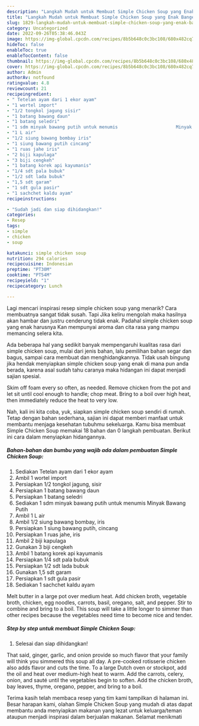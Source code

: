 ```yaml
---
description: "Langkah Mudah untuk Membuat Simple Chicken Soup yang Enak Banget, Buat Buka Puasa Lezat"
title: "Langkah Mudah untuk Membuat Simple Chicken Soup yang Enak Banget, Buat Buka Puasa Lezat"
slug: 1829-langkah-mudah-untuk-membuat-simple-chicken-soup-yang-enak-banget-buat-buka-puasa-lezat
category: Uncategorized
date: 2022-09-26T05:38:46.043Z
image: https://img-global.cpcdn.com/recipes/8b5b648c0c3bc108/680x482cq70/simple-chicken-soup-foto-resep-utama.jpg
hideToc: false
enableToc: true
enableTocContent: false
thumbnail: https://img-global.cpcdn.com/recipes/8b5b648c0c3bc108/680x482cq70/simple-chicken-soup-foto-resep-utama.jpg
cover: https://img-global.cpcdn.com/recipes/8b5b648c0c3bc108/680x482cq70/simple-chicken-soup-foto-resep-utama.jpg
author: Admin
authorAv: notfound
ratingvalue: 4.8
reviewcount: 21
recipeingredient:
- " Tetelan ayam dari 1 ekor ayam"
- "1 wortel import"
- "1/2 tongkol jagung sisir"
- "1 batang bawang daun"
- "1 batang seledri"
- "1 sdm minyak bawang putih untuk menumis                      Minyak Bawang Putih"
- "1 L air"
- "1/2 siung bawang bombay iris"
- "1 siung bawang putih cincang"
- "1 ruas jahe iris"
- "2 biji kapulaga"
- "3 biji cengkeh"
- "1 batang korek api kayumanis"
- "1/4 sdt pala bubuk"
- "1/2 sdt lada bubuk"
- "1,5 sdt garam"
- "1 sdt gula pasir"
- "1 sachchet kaldu ayam"
recipeinstructions:

- "Sudah jadi dan siap dihidangkan!"
categories:
- Resep
tags:
- simple
- chicken
- soup

katakunci: simple chicken soup 
nutrition: 294 calories
recipecuisine: Indonesian
preptime: "PT30M"
cooktime: "PT54M"
recipeyield: "1"
recipecategory: Lunch

---
```



Lagi mencari inspirasi resep simple chicken soup yang menarik? Cara membuatnya sangat tidak susah. Tapi Jika keliru mengolah maka hasilnya akan hambar dan justru cenderung tidak enak. Padahal simple chicken soup yang enak harusnya Kan mempunyai aroma dan cita rasa yang mampu memancing selera kita.


Ada beberapa hal yang sedikit banyak mempengaruhi kualitas rasa dari simple chicken soup, mulai dari jenis bahan, lalu pemilihan bahan segar dan bagus, sampai cara membuat dan menghidangkannya. Tidak usah bingung jika hendak menyiapkan simple chicken soup yang enak di mana pun anda berada, karena asal sudah tahu caranya maka hidangan ini dapat menjadi sajian spesial.

Skim off foam every so often, as needed. Remove chicken from the pot and let sit until cool enough to handle; chop meat. Bring to a boil over high heat, then immediately reduce the heat to very low.


Nah, kali ini kita coba, yuk, siapkan simple chicken soup sendiri di rumah. Tetap dengan bahan sederhana, sajian ini dapat memberi manfaat untuk membantu menjaga kesehatan tubuhmu sekeluarga. Kamu bisa membuat Simple Chicken Soup memakai 18 bahan dan 0 langkah pembuatan. Berikut ini cara dalam menyiapkan hidangannya.

<!--inarticleads1-->

##### Bahan-bahan dan bumbu yang wajib ada dalam pembuatan Simple Chicken Soup:

1. Sediakan  Tetelan ayam dari 1 ekor ayam
1. Ambil 1 wortel import
1. Persiapkan 1/2 tongkol jagung, sisir
1. Persiapkan 1 batang bawang daun
1. Persiapkan 1 batang seledri
1. Sediakan 1 sdm minyak bawang putih untuk menumis                      Minyak Bawang Putih
1. Ambil 1 L air
1. Ambil 1/2 siung bawang bombay, iris
1. Persiapkan 1 siung bawang putih, cincang
1. Persiapkan 1 ruas jahe, iris
1. Ambil 2 biji kapulaga
1. Gunakan 3 biji cengkeh
1. Ambil 1 batang korek api kayumanis
1. Persiapkan 1/4 sdt pala bubuk
1. Persiapkan 1/2 sdt lada bubuk
1. Gunakan 1,5 sdt garam
1. Persiapkan 1 sdt gula pasir
1. Sediakan 1 sachchet kaldu ayam


Melt butter in a large pot over medium heat. Add chicken broth, vegetable broth, chicken, egg noodles, carrots, basil, oregano, salt, and pepper. Stir to combine and bring to a boil. This soup will take a little longer to simmer than other recipes because the vegetables need time to become nice and tender. 

<!--inarticleads2-->

##### Step by step untuk membuat Simple Chicken Soup:


1. Selesai dan siap dihidangkan!

That said, ginger, garlic, and onion provide so much flavor that your family will think you simmered this soup all day. A pre-cooked rotisserie chicken also adds flavor and cuts the time. To a large Dutch oven or stockpot, add the oil and heat over medium-high heat to warm. Add the carrots, celery, onion, and sauté until the vegetables begin to soften. Add the chicken broth, bay leaves, thyme, oregano, pepper, and bring to a boil. 

Terima kasih telah membaca resep yang tim kami tampilkan di halaman ini. Besar harapan kami, olahan Simple Chicken Soup yang mudah di atas dapat membantu anda menyiapkan makanan yang lezat untuk keluarga/teman ataupun menjadi inspirasi dalam berjualan makanan. Selamat menikmati
